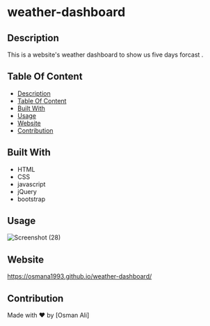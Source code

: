 # weather-dashboard

## Description
This is a website's weather dashboard to show us five days forcast  . 
## Table Of Content
- [Description](#description)
- [Table Of Content](#table-of-content)
- [Built With](#built-with)
- [Usage](#usage)
- [Website](#website)
- [Contribution](#contribution)

## Built With
* HTML
* CSS
* javascript
* jQuery
* bootstrap

## Usage
![Screenshot (28)](https://user-images.githubusercontent.com/100746995/169912067-5c967c0d-ffc1-4db2-9389-d86486d1818b.png)


## Website
 
https://osmana1993.github.io/weather-dashboard/

## Contribution
Made with ❤️ by [Osman Ali]
